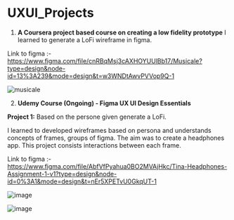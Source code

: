 # UXUI_Projects

1. **A Coursera project based course on creating a low fidelity prototype**
I learned to generate a LoFi wireframe in figma.

Link to figma :- https://www.figma.com/file/cnRBqMsj3cAXHOYUUlBb17/Musicale?type=design&node-id=13%3A239&mode=design&t=w3WNDtAwvPVVop9Q-1

![musicale](https://github.com/Trushali29/UXUI_Projects/assets/84562990/c92bbdfa-82d2-4158-b884-2c0f4315c673)

2. **Udemy Course (Ongoing) - Figma UX UI Design Essentials**

**Project 1:** Based on the persone given generate a LoFi.

I learned to developed wireframes based on persona and understands concepts of frames, groups of figma.
The aim was to create a headphones app. 
This project consists interactions between each frame.

Link to figma :-  https://www.figma.com/file/AbfVfPyahua0BO2MVAjHkc/Tina-Headphones-Assignment-1-v1?type=design&node-id=0%3A1&mode=design&t=nEr5XPETvU0GkqUT-1

![image](https://github.com/Trushali29/UXUI_Projects/assets/84562990/ad97087d-57d8-4276-bdd6-4ce6e78f4cf9)

![image](https://github.com/Trushali29/UXUI_Projects/assets/84562990/2670569b-bd2e-4a6a-ad6e-e4da2d3d3a15)
